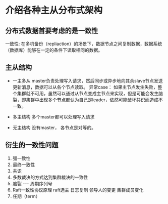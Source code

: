 # 介绍各种主从分布式架构

## 分布式数据首要考虑的是一致性
一致性: 在多机备份（repliaction）的场景下，数据节点之间复制数据，数据系统（数据库）能够在一定的条件下读取相同的数据。

## 主从结构
* 一主多从
master负责处理写入请求，然后同步或异步地向其余slave节点发送更新消息，数据可以从各个节点读取。
异常case：
    如果主节点发生失败，整个集群就不可用，虽然可以通过从节点变成主节点来实现，但是可能会发生脑裂，即集群中出现多个节点都认为自己是leader，依然可能破坏共识而造成不一致。

* 多主结构
多个master都可以处理写入请求

* 无主结构
没有master， 各节点是对等的。

## 衍生的一致性问题
1. 强一致性
2. 最终一致性
3. 共识
4. 多数裁决的方式达到集群裁决的一致性
5. 脑裂  --- 周期序列号
6. Raft一致性协议原理
    raft选主
    日志复制
    领导人的变更
    集群成员变化
7. 任期（term）
